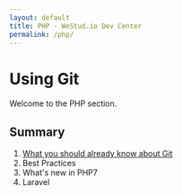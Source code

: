 ```yaml
---
layout: default
title: PHP - WeStud.io Dev Center
permalink: /php/
---
```


# Using Git

Welcome to the PHP section.

## Summary

1. [What you should already know about Git](/php/coding-style)
2. Best Practices
3. What's new in PHP7
4. Laravel
